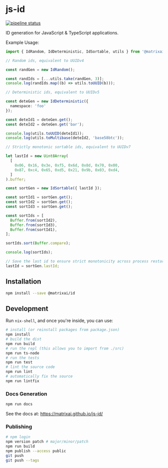 # js-id

[![pipeline status](https://gitlab.com/MatrixAI/open-source/js-id/badges/master/pipeline.svg)](https://gitlab.com/MatrixAI/open-source/js-id/commits/master)

ID generation for JavaScript & TypeScript applications.

Example Usage:

```ts
import { IdRandom, IdDeterministic, IdSortable, utils } from '@matrixai/id';

// Random ids, equivalent to UUIDv4

const randGen = new IdRandom();

const randIds = [...utils.take(randGen, 3)];
console.log(randIds.map((b) => utils.toUUID(b)));

// Deterministic ids, equivalent to UUIDv5

const deteGen = new IdDeterministic({
  namespace: 'foo'
});

const deteId1 = deteGen.get();
const deteId2 = deteGen.get('bar');

console.log(utils.toUUID(deteId1));
console.log(utils.toMultibase(deteId2, 'base58btc'));

// Strictly monotonic sortable ids, equivalent to UUIDv7

let lastId = new Uint8Array(
  [
    0x06, 0x16, 0x3e, 0xf5, 0x6d, 0x8d, 0x70, 0x00,
    0x87, 0xc4, 0x65, 0xd5, 0x21, 0x9b, 0x03, 0xd4,
  ]
).buffer;

const sortGen = new IdSortable({ lastId });

const sortId1 = sortGen.get();
const sortId2 = sortGen.get();
const sortId3 = sortGen.get();

const sortIds = [
  Buffer.from(sortId2),
  Buffer.from(sortId3),
  Buffer.from(sortId1),
];

sortIds.sort(Buffer.compare);

console.log(sortIds);

// Save the last id to ensure strict monotonicity across process restarts
lastId = sortGen.lastId;
```

## Installation

```sh
npm install --save @matrixai/id
```

## Development

Run `nix-shell`, and once you're inside, you can use:

```sh
# install (or reinstall packages from package.json)
npm install
# build the dist
npm run build
# run the repl (this allows you to import from ./src)
npm run ts-node
# run the tests
npm run test
# lint the source code
npm run lint
# automatically fix the source
npm run lintfix
```

### Docs Generation

```sh
npm run docs
```

See the docs at: https://matrixai.github.io/js-id/

### Publishing

```sh
# npm login
npm version patch # major/minor/patch
npm run build
npm publish --access public
git push
git push --tags
```
